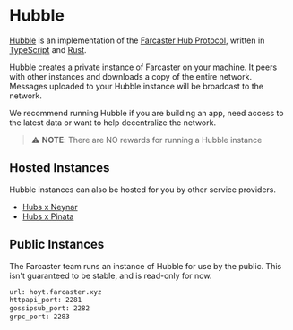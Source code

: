 # Hubble

[Hubble](https://github.com/farcasterxyz/hub-monorepo) is an implementation of the [Farcaster Hub Protocol](https://github.com/farcasterxyz/protocol), written
in [TypeScript](https://www.typescriptlang.org/) and [Rust](https://www.rust-lang.org/).

Hubble creates a private instance of Farcaster on your machine. It peers with other instances and downloads a copy of
the entire network. Messages uploaded to your Hubble instance will be broadcast to the network.

We recommend running Hubble if you are building an app, need access to the latest data or want to help decentralize the
network.

> ⚠️ **NOTE**: There are NO rewards for running a Hubble instance

## Hosted Instances

Hubble instances can also be hosted for you by other service providers.

- [Hubs x Neynar](https://hubs.neynar.com/)
- [Hubs x Pinata](https://pinata.cloud/pinata-hub)

## Public Instances

The Farcaster team runs an instance of Hubble for use by the public. This isn't guaranteed to be stable, and is
read-only for now.

```bash
url: hoyt.farcaster.xyz
httpapi_port: 2281
gossipsub_port: 2282
grpc_port: 2283
```
